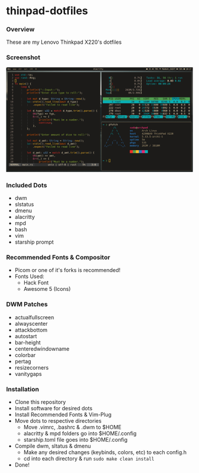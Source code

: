 # thinpad-dotfiles

### Overview
These are my Lenovo Thinkpad X220's dotfiles

### Screenshot
![rice](rice.png)

### Included Dots
* dwm
* slstatus
* dmenu
* alacritty
* mpd
* bash
* vim
* starship prompt

### Recommended Fonts & Compositor
* Picom or one of it's forks is recommended!
* Fonts Used:
    * Hack Font
    * Awesome 5 (Icons)

### DWM Patches
* actualfullscreen
* alwayscenter
* attackbottom
* autostart
* bar-height
* centeredwindowname
* colorbar
* pertag
* resizecorners
* vanitygaps

### Installation
* Clone this repository
* Install software for desired dots
* Install Recommended Fonts & Vim-Plug
* Move dots to respective directories
    * Move .vimrc, .bashrc & .dwm to $HOME
    * alacritty & mpd folders go into $HOME/.config
    * starship.toml file goes into $HOME/.config
* Compile dwm, sltatus & dmenu
    * Make any desired changes (keybinds, colors, etc) to each config.h
    * cd into each directory & run `sudo make clean install`
* Done!
